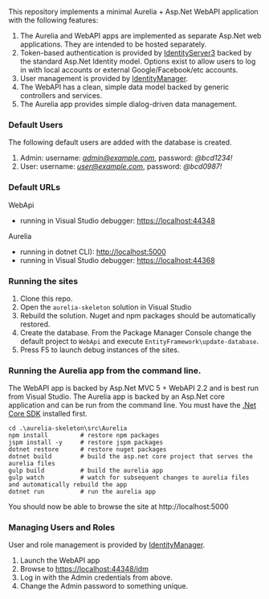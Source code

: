 This repository implements a minimal Aurelia + Asp.Net WebAPI application with the following features:

1. The Aurelia and WebAPI apps are implemented as separate Asp.Net web applications. They are intended to be hosted separately.
2. Token-based authentication is provided by [IdentityServer3](https://github.com/IdentityServer3) backed by the standard Asp.Net Identity model. Options exist to allow users to log in with local accounts or external Google/Facebook/etc accounts.
3. User management is provided by [IdentityManager](https://github.com/IdentityManager).
4. The WebAPI has a clean, simple data model backed by generic controllers and services.
5. The Aurelia app provides simple dialog-driven data management.

### Default Users

The following default users are added with the database is created.

1. Admin: username: *admin@example.com*, password: *@bcd1234!*
2. User:  username: *user@example.com*,  password: *@bcd0987!*

### Default URLs

WebApi
* running in Visual Studio debugger: [https://localhost:44348](https://localhost:44348)

Aurelia 
 * running in dotnet CLI): [http://localhost:5000](http://localhost:5000)
 * running in Visual Studio debugger: [https://localhost:44368](https://localhost:44368)

### Running the sites

1. Clone this repo.
2. Open the `aurelia-skeleton` solution in Visual Studio
3. Rebuild the solution. Nuget and npm packages should be automatically restored.
4. Create the database. From the Package Manager Console change the default project to `WebApi` and execute `EntityFramework\update-database`.
5. Press F5 to launch debug instances of the sites.

### Running the Aurelia app from the command line.

The WebAPI app is backed by Asp.Net MVC 5 + WebAPI 2.2 and is best run from Visual Studio. 
The Aurelia app is backed by an Asp.Net core application and can be run from the command line. 
You must have the [.Net Core SDK](https://www.microsoft.com/net/core) installed first.

```
cd .\aurelia-skeleton\src\Aurelia
npm install         # restore npm packages
jspm install -y     # restore jspm packages
dotnet restore      # restore nuget packages
dotnet build        # build the asp.net core project that serves the aurelia files
gulp build          # build the aurelia app
gulp watch          # watch for subsequent changes to aurelia files and automatically rebuild the app
dotnet run          # run the aurelia app
```
You should now be able to browse the site at http://localhost:5000

### Managing Users and Roles

User and role management is provided by [IdentityManager](https://github.com/IdentityManager).

1. Launch the WebAPI app
2. Browse to [https://localhost:44348/idm](https://localhost:44348/idm)
3. Log in with the Admin credentials from above.
4. Change the Admin password to something unique.
